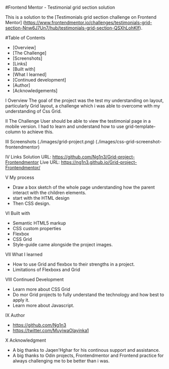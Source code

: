 #Frontend Mentor - Testimonial grid section solution

This is a solution to the [Testimonials grid section challenge on Frontend Mentor]
(https://www.frontendmentor.io/challenges/testimonials-grid-section-Nnw6J7Un7/hub/testimonials-grid-section-QSXhLohKIf).

#Table of Contents

- [Overview]
- [The Challenge]
- [Screenshots]
- [Links]
- [Built with]
- [What I learned]
- [Continued development]
- [Author]
- [Acknowledgements]

I Overview
The goal of the project was the test my understanding on layout, particularly Grid layout, a challenge which i was able to overcome with my understanding of Css Grid.

II The Challenge
User should be able to view the testimonial page in a mobile version. I had to learn and understand how to use grid-template-column to achieve this.

III Screenshots
(./images/grid-project.png)
(./images/css-grid-screenshot-frontendmentor)

IV Links
Solution URL: https://github.com/Ng1n3/Grid-project-Frontendmentor
Live URL: https://ng1n3.github.io/Grid-project-Frontendmentor/

V My process

- Draw a box sketch of the whole page understanding how the parent interact with the children elements.
- start with the HTML design
- Then CSS design.

VI Built with

- Semantic HTML5 markup
- CSS custom properties
- Flexbox
- CSS Grid
- Style-guide came alongside the project images.

VII What I learned

- How to use Grid and flexbox to their strengths in a project.
- Limitations of Flexboxs and Grid

VIII Continued Development

- Learn more about CSS Grid
- Do mor Grid projects to fully understand the technology and how best to apply it.
- Learn more about Javascript.

IX Author

- https://github.com/Ng1n3
- https://twitter.com/MuyiwaOlayinka1

X Acknowledgment

- A big thanks to Jaqen'Hghar for his continous support and assistance.
- A big thanks to Odin projects, Frontendmentor and Frontend practice for always challenging me to be better than i was.
